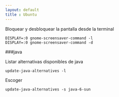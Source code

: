 ```yaml
---
layout: default
title : Ubuntu
---
```

Bloquear y desbloquear la pantalla desde la terminal

    DISPLAY=:0 gnome-screensaver-command -l
    DISPLAY=:0 gnome-screensaver-command -d

###java

Listar alternativas disponibles de java

    update-java-alternatives -l

Escoger

    update-java-alternatives -s java-6-sun
